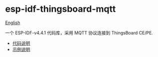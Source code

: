 # esp-idf-thingsboard-mqtt

[English](README.md)

一个 ESP-IDF-v4.4.1 代码库，采用 MQTT 协议连接到 ThingsBoard CE/PE.

* [代码说明](.\components\tbmc\README_CN.md)
* [示例说明](.\examples\README_CN.md)
